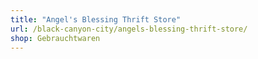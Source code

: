 ```yaml
---
title: "Angel's Blessing Thrift Store"
url: /black-canyon-city/angels-blessing-thrift-store/
shop: Gebrauchtwaren
---
```

